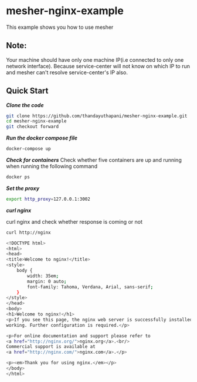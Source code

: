 # mesher-nginx-example
This example shows you how to use mesher

## Note:
Your machine should have only one machine IP(i.e connected to only one network interface). Because service-center will not know on which IP to run and mesher can't resolve service-center's IP also.

## Quick Start
***Clone the code***
```sh
git clone https://github.com/thandayuthapani/mesher-nginx-example.git
cd mesher-nginx-example
git checkout forward
```
***Run the docker compose file***
```sh
docker-compose up
```
***Check for containers***
Check whether five containers are up and running when running the following command
```sh
docker ps
```
***Set the proxy***
```sh
export http_proxy=127.0.0.1:3002 
```
***curl nginx***

curl nginx and check whether response is coming or not
```sh
curl http://nginx

<!DOCTYPE html>
<html>
<head>
<title>Welcome to nginx!</title>
<style>
    body {
        width: 35em;
        margin: 0 auto;
        font-family: Tahoma, Verdana, Arial, sans-serif;
    }
</style>
</head>
<body>
<h1>Welcome to nginx!</h1>
<p>If you see this page, the nginx web server is successfully installed and
working. Further configuration is required.</p>

<p>For online documentation and support please refer to
<a href="http://nginx.org/">nginx.org</a>.<br/>
Commercial support is available at
<a href="http://nginx.com/">nginx.com</a>.</p>

<p><em>Thank you for using nginx.</em></p>
</body>
</html>

```
